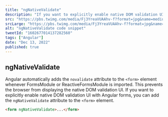 ```yaml
---
title: "ngNativeValidate"
description: "If you want to explicitly enable native DOM validation UI with Angular forms, you can add the ngNativeValidate attribute to the <form> element"
src: "https://pbs.twimg.com/media/Fj3YreaVUAAhv-f?format=jpg&name=medium"
srcLarge: "https://pbs.twimg.com/media/Fj3YreaVUAAhv-f?format=jpg&name=large"
alt: "ngNativeValidate code snippet"
tweetId: "1602677014137282560"
tags: ["Angular"]
date: "Dec 13, 2022"
published: true
---
```


## ngNativeValidate

Angular automatically adds the `novalidate` attribute to the `<form>` element whenever FormsModule or ReactiveFormsModule is imported. This prevents the browser from displaying the native DOM validation UI. If you want to explicitly enable native DOM validation UI with Angular forms, you can add the `ngNativeValidate` attribute to the `<form>` element.

```html
<form ngNativeValidate>...</form>
```
